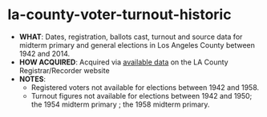 la-county-voter-turnout-historic
================================

* **WHAT**: Dates, registration, ballots cast, turnout and source data for midterm primary and general elections in Los Angeles County between 1942 and 2014.
* **HOW ACQUIRED**: Acquired via [available data](http://apps1.lavote.net/General/ARCHIVES/OFFICIAL_ELECTION_RETURNS/Default.cfm) on the LA County Registrar/Recorder website
* **NOTES**:
    * Registered voters not available for elections between 1942 and 1958.
    * Turnout figures not available for elections between 1942 and 1950; the 1954 midterm primary ; the 1958 midterm primary.